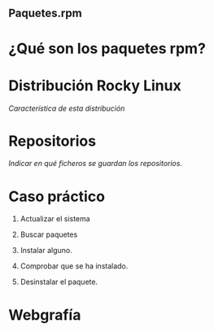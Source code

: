 ## Paquetes.rpm


# ¿Qué son los paquetes rpm?

# Distribución Rocky Linux

*Característica de esta distribución*

# Repositorios

*Indicar en qué ficheros se guardan los repositorios.*

# Caso práctico
  
  1. Actualizar el sistema
  
  2. Buscar paquetes
  
  3. Instalar alguno.
  
  4. Comprobar que se ha instalado.
  
  5. Desinstalar el paquete.

#  Webgrafía
